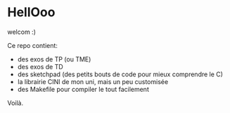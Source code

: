 # HellOoo

welcom :)

Ce repo contient:

- des exos de TP (ou TME)
- des exos de TD
- des sketchpad (des petits bouts de code pour mieux comprendre le C)
- la librairie CINI de mon uni, mais un peu customisée
- des Makefile pour compiler le tout facilement

Voilà.
